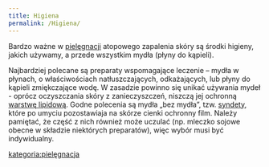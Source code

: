 ```yaml
---
title: Higiena
permalink: /Higiena/
---
```


Bardzo ważne w [pielęgnacji](/atopedia/Pielęgnacja "wikilink") atopowego zapalenia skóry są środki higieny, jakich używamy, a przede wszystkim mydła (płyny do kąpieli).

Najbardziej polecane są preparaty wspomagające leczenie – mydła w płynach, o właściwościach natłuszczających, odkażających, lub płyny do kąpieli zmiękczające wodę. W zasadzie powinno się unikać używania mydeł - oprócz oczyszczania skóry z zanieczyszczeń, niszczą jej ochronną [warstwę lipidową](/atopedia/Płaszcz_lipidowy "wikilink"). Godne polecenia są mydła „bez mydła”, tzw. [syndety](/atopedia/syndet "wikilink"), które po umyciu pozostawiaja na skórze cienki ochronny film. Należy pamiętać, że część z nich również może uczulać (np. mleczko sojowe obecne w składzie niektórych preparatów), więc wybór musi być indywidualny.

[kategoria:pielęgnacja](/atopedia/kategoria:pielęgnacja "wikilink")